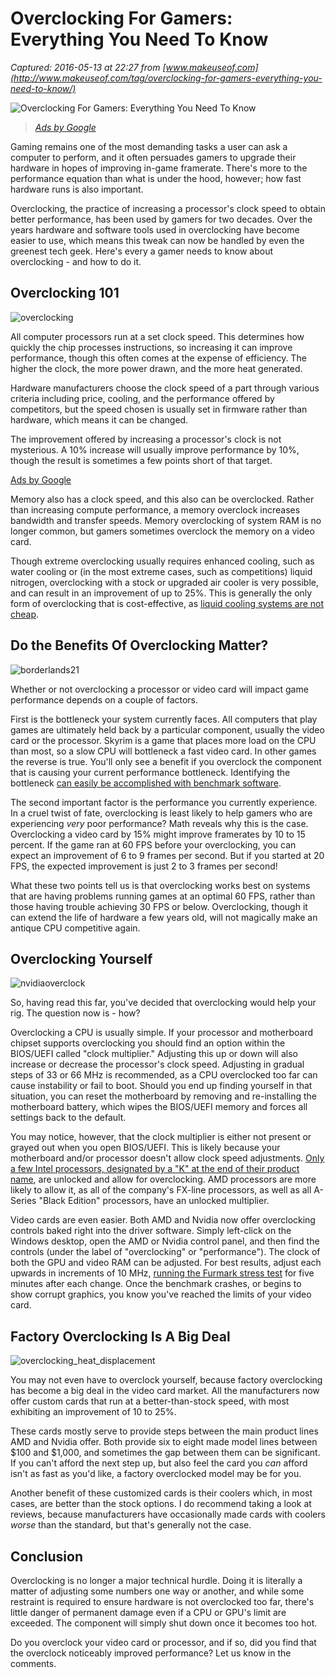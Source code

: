 # Overclocking For Gamers: Everything You Need To Know

_Captured: 2016-05-13 at 22:27 from [www.makeuseof.com](http://www.makeuseof.com/tag/overclocking-for-gamers-everything-you-need-to-know/)_

![Overclocking For Gamers: Everything You Need To Know](http://cdn.makeuseof.com/wp-content/uploads/2013/10/overclocking2-644x250.jpg?72a0aa)

> _[Ads by Google](https://support.google.com/adsense/troubleshooter/1631343?url=http%3A%2F%2Fwww.makeuseof.com%2Ftag%2Foverclocking-for-gamers-everything-you-need-to-know%2F&client=ca-pub-9894449314507324)_

Gaming remains one of the most demanding tasks a user can ask a computer to perform, and it often persuades gamers to upgrade their hardware in hopes of improving in-game framerate. There's more to the performance equation than what is under the hood, however; how fast hardware runs is also important.

Overclocking, the practice of increasing a processor's clock speed to obtain better performance, has been used by gamers for two decades. Over the years hardware and software tools used in overclocking have become easier to use, which means this tweak can now be handled by even the greenest tech geek. Here's every a gamer needs to know about overclocking - and how to do it.

## **Overclocking 101**

![overclocking](http://cdn.makeuseof.com/wp-content/uploads/2013/10/overclocking.jpg?72a0aa)

All computer processors run at a set clock speed. This determines how quickly the chip processes instructions, so increasing it can improve performance, though this often comes at the expense of efficiency. The higher the clock, the more power drawn, and the more heat generated.

Hardware manufacturers choose the clock speed of a part through various criteria including price, cooling, and the performance offered by competitors, but the speed chosen is usually set in firmware rather than hardware, which means it can be changed.

The improvement offered by increasing a processor's clock is not mysterious. A 10% increase will usually improve performance by 10%, though the result is sometimes a few points short of that target.

[Ads by Google](https://support.google.com/adsense/troubleshooter/1631343?url=http%3A%2F%2Fwww.makeuseof.com%2Ftag%2Foverclocking-for-gamers-everything-you-need-to-know%2F&client=ca-pub-9894449314507324)

Memory also has a clock speed, and this also can be overclocked. Rather than increasing compute performance, a memory overclock increases bandwidth and transfer speeds. Memory overclocking of system RAM is no longer common, but gamers sometimes overclock the memory on a video card.

Though extreme overclocking usually requires enhanced cooling, such as water cooling or (in the most extreme cases, such as competitions) liquid nitrogen, overclocking with a stock or upgraded air cooler is very possible, and can result in an improvement of up to 25%. This is generally the only form of overclocking that is cost-effective, as [liquid cooling systems are not cheap](http://www.makeuseof.com/tag/what-is-water-cooling-and-should-you-use-it-makeuseof-explains/).

## **Do the Benefits Of Overclocking Matter?**

![borderlands21](http://cdn.makeuseof.com/wp-content/uploads/2012/06/borderlands21-e1339422740153.jpg?72a0aa)

Whether or not overclocking a processor or video card will impact game performance depends on a couple of factors.

First is the bottleneck your system currently faces. All computers that play games are ultimately held back by a particular component, usually the video card or the processor. Skyrim is a game that places more load on the CPU than most, so a slow CPU will bottleneck a fast video card. In other games the reverse is true. You'll only see a benefit if you overclock the component that is causing your current performance bottleneck. Identifying the bottleneck [can easily be accomplished with benchmark software](http://www.makeuseof.com/tag/5-free-benchmark-programs/).

The second important factor is the performance you currently experience. In a cruel twist of fate, overclocking is least likely to help gamers who are experiencing _very_ poor performance? Math reveals why this is the case. Overclocking a video card by 15% might improve framerates by 10 to 15 percent. If the game ran at 60 FPS before your overclocking, you can expect an improvement of 6 to 9 frames per second. But if you started at 20 FPS, the expected improvement is just 2 to 3 frames per second!

What these two points tell us is that overclocking works best on systems that are having problems running games at an optimal 60 FPS, rather than those having trouble achieving 30 FPS or below. Overclocking, though it can extend the life of hardware a few years old, will not magically make an antique CPU competitive again.

## **Overclocking Yourself**

![nvidiaoverclock](http://cdn.makeuseof.com/wp-content/uploads/2013/10/nvidiaoverclock.jpg?72a0aa)

So, having read this far, you've decided that overclocking would help your rig. The question now is - how?

Overclocking a CPU is usually simple. If your processor and motherboard chipset supports overclocking you should find an option within the BIOS/UEFI called "clock multiplier." Adjusting this up or down will also increase or decrease the processor's clock speed. Adjusting in gradual steps of 33 or 66 MHz is recommended, as a CPU overclocked too far can cause instability or fail to boot. Should you end up finding yourself in that situation, you can reset the motherboard by removing and re-installing the motherboard battery, which wipes the BIOS/UEFI memory and forces all settings back to the default.

You may notice, however, that the clock multiplier is either not present or grayed out when you open BIOS/UEFI. This is likely because your motherboard and/or processor doesn't allow clock speed adjustments. [Only a few Intel processors, designated by a "K" at the end of their product name](http://www.makeuseof.com/tag/decoding-intels-laptop-processor-list-technology-explained/), are unlocked and allow for overclocking. AMD processors are more likely to allow it, as all of the company's FX-line processors, as well as all A-Series "Black Edition" processors, have an unlocked multiplier.

Video cards are even easier. Both AMD and Nvidia now offer overclocking controls baked right into the driver software. Simply left-click on the Windows desktop, open the AMD or Nvidia control panel, and then find the controls (under the label of "overclocking" or "performance"). The clock of both the GPU and video RAM can be adjusted. For best results, adjust each upwards in increments of 10 MHz, [running the Furmark stress test](http://www.makeuseof.com/tag/test-graphics-card-stability-furmark-gaming/) for five minutes after each change. Once the benchmark crashes, or begins to show corrupt graphics, you know you've reached the limits of your video card.

## **Factory Overclocking Is A Big Deal**

![overclocking_heat_displacement](http://cdn.makeuseof.com/wp-content/uploads/2012/07/overclocking_heat_displacement.jpg?72a0aa)

You may not even have to overclock yourself, because factory overclocking has become a big deal in the video card market. All the manufacturers now offer custom cards that run at a better-than-stock speed, with most exhibiting an improvement of 10 to 25%.

These cards mostly serve to provide steps between the main product lines AMD and Nvidia offer. Both provide six to eight made model lines between $100 and $1,000, and sometimes the gap between them can be significant. If you can't afford the next step up, but also feel the card you _can_ afford isn't as fast as you'd like, a factory overclocked model may be for you.

Another benefit of these customized cards is their coolers which, in most cases, are better than the stock options. I do recommend taking a look at reviews, because manufacturers have occasionally made cards with coolers _worse_ than the standard, but that's generally not the case.

## **Conclusion**

Overclocking is no longer a major technical hurdle. Doing it is literally a matter of adjusting some numbers one way or another, and while some restraint is required to ensure hardware is not overclocked too far, there's little danger of permanent damage even if a CPU or GPU's limit are exceeded. The component will simply shut down once it becomes too hot.

Do you overclock your video card or processor, and if so, did you find that the overclock noticeably improved performance? Let us know in the comments.
